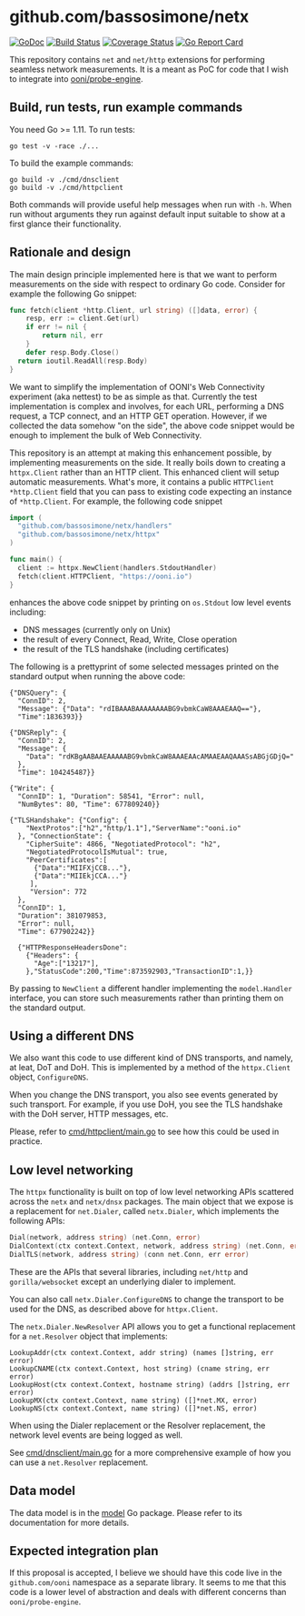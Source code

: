 # github.com/bassosimone/netx

[![GoDoc](https://godoc.org/github.com/bassosimone/netx?status.svg)](https://godoc.org/github.com/bassosimone/netx) [![Build Status](https://travis-ci.org/bassosimone/netx.svg?branch=master)](https://travis-ci.org/bassosimone/netx) [![Coverage Status](https://coveralls.io/repos/github/bassosimone/netx/badge.svg?branch=master)](https://coveralls.io/github/bassosimone/netx?branch=master) [![Go Report Card](https://goreportcard.com/badge/github.com/bassosimone/netx)](https://goreportcard.com/report/github.com/bassosimone/netx)

This repository contains `net` and `net/http` extensions for performing
seamless network measurements. It is a meant as PoC for code that I wish to
integrate into [ooni/probe-engine](https://github.com/ooni/probe-engine).

## Build, run tests, run example commands

You need Go >= 1.11. To run tests:

```
go test -v -race ./...
```

To build the example commands:

```
go build -v ./cmd/dnsclient
go build -v ./cmd/httpclient
```

Both commands will provide useful help messages when run with `-h`. When
run without arguments they run against default input suitable to show
at a first glance their functionality.

## Rationale and design

The main design principle implemented here is that we want to perform
measurements on the side with respect to ordinary Go code. Consider for
example the following Go snippet:

```Go
func fetch(client *http.Client, url string) ([]data, error) {
	resp, err := client.Get(url)
	if err != nil {
		return nil, err
	}
	defer resp.Body.Close()
  return ioutil.ReadAll(resp.Body)
}
```

We want to simplify the implementation of OONI's Web Connectivity
experiment (aka nettest) to be as simple as that. Currently the
test implementation is complex and involves, for each URL, performing
a DNS request, a TCP connect, and an HTTP GET operation. However, if
we collected the data somehow "on the side", the above code snippet
would be enough to implement the bulk of Web Connectivity.

This repository is an attempt at making this enhancement possible, by
implementing measurements on the side. It really boils down to creating
a `httpx.Client` rather than an HTTP client. This enhanced client will
setup automatic measurements. What's more, it contains a public
`HTTPClient *http.Client` field that you can pass to existing code
expecting an instance of `*http.Client`. For example, the following
code snippet

```Go
import (
  "github.com/bassosimone/netx/handlers"
  "github.com/bassosimone/netx/httpx"
)

func main() {
  client := httpx.NewClient(handlers.StdoutHandler)
  fetch(client.HTTPClient, "https://ooni.io")
}
```

enhances the above code snippet by printing on `os.Stdout` low
level events including:

* DNS messages (currently only on Unix)
* the result of every Connect, Read, Write, Close operation
* the result of the TLS handshake (including certificates)

The following is a prettyprint of some selected messages
printed on the standard output when running the above code:

```
{"DNSQuery": {
  "ConnID": 2,
  "Message": {"Data": "rdIBAAABAAAAAAAABG9vbmkCaW8AAAEAAQ=="},
  "Time":1836393}}

{"DNSReply": {
  "ConnID": 2,
  "Message": {
    "Data": "rdKBgAABAAEAAAAABG9vbmkCaW8AAAEAAcAMAAEAAQAAASsABGjGDjQ="
  },
  "Time": 104245487}}

{"Write": {
  "ConnID": 1, "Duration": 58541, "Error": null,
  "NumBytes": 80, "Time": 677809240}}

{"TLSHandshake": {"Config": {
    "NextProtos":["h2","http/1.1"],"ServerName":"ooni.io"
  }, "ConnectionState": {
    "CipherSuite": 4866, "NegotiatedProtocol": "h2",
    "NegotiatedProtocolIsMutual": true,
    "PeerCertificates":[
      {"Data":"MIIFXjCCB..."},
      {"Data":"MIIEkjCCA..."}
     ],
     "Version": 772
  },
  "ConnID": 1,
  "Duration": 381079853,
  "Error": null,
  "Time": 677902242}}

  {"HTTPResponseHeadersDone":
    {"Headers": {
      "Age":["13217"],
    },"StatusCode":200,"Time":873592903,"TransactionID":1,}}
```

By passing to `NewClient` a different handler implementing the
`model.Handler` interface, you can store such measurements rather
than printing them on the standard output.

## Using a different DNS

We also want this code to use different kind of DNS transports,
and namely, at leat, DoT and DoH. This is implemented by a method
of the `httpx.Client` object, `ConfigureDNS`.

When you change the DNS transport, you also see events generated
by such transport. For example, if you use DoH, you see the
TLS handshake with the DoH server, HTTP messages, etc.

Please, refer to [cmd/httpclient/main.go](cmd/httpclient/main.go) to
see how this could be used in practice.

## Low level networking

The `httpx` functionality is built on top of low level networking
APIs scattered across the `netx` and `netx/dnsx` packages. The
main object that we expose is a replacement for `net.Dialer`, called
`netx.Dialer`, which implements the following APIs:

```Go
Dial(network, address string) (net.Conn, error)
DialContext(ctx context.Context, network, address string) (net.Conn, error)
DialTLS(network, address string) (conn net.Conn, err error)
```

These are the APIs that several libraries, including `net/http` and
`gorilla/websocket` except an underlying dialer to implement.

You can also call `netx.Dialer.ConfigureDNS` to change the transport to
be used for the DNS, as described above for `httpx.Client`.

The `netx.Dialer.NewResolver` API allows you to get a functional
replacement for a `net.Resolver` object that implements:

```
LookupAddr(ctx context.Context, addr string) (names []string, err error)
LookupCNAME(ctx context.Context, host string) (cname string, err error)
LookupHost(ctx context.Context, hostname string) (addrs []string, err error)
LookupMX(ctx context.Context, name string) ([]*net.MX, error)
LookupNS(ctx context.Context, name string) ([]*net.NS, error)
```

When using the Dialer replacement or the Resolver replacement, the
network level events are being logged as well.

See [cmd/dnsclient/main.go](cmd/dnsclient/main.go) for a more comprehensive
example of how you can use a `net.Resolver` replacement.

## Data model

The data model is in the [model](model) Go package. Please refer to
its documentation for more details.

## Expected integration plan

If this proposal is accepted, I believe we should have this code
live in the `github.com/ooni` namespace as a separate library. It
seems to me that this code is a lower level of abstraction and
deals with different concerns than `ooni/probe-engine`.